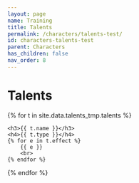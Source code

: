 ```yaml
---
layout: page
name: Training
title: Talents
permalink: /characters/talents-test/
id: characters-talents-test
parent: Characters
has_children: false
nav_order: 8
---
```


# Talents

<section>
{% for t in site.data.talents_tmp.talents %}

    <h3>{{ t.name }}</h3>
    <h4>{{ t.type }}</h4>
    {% for e in t.effect %}
        {{ e }}
        <br>
    {% endfor %}

{% endfor %}

</section>